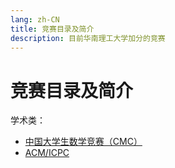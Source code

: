 ```yaml
---
lang: zh-CN
title: 竞赛目录及简介
description: 目前华南理工大学加分的竞赛
---
```


# 竞赛目录及简介

学术类：
- [中国大学生数学竞赛（CMC）](contest/cmc.md)
- [ACM/ICPC](contest/ACM.md)